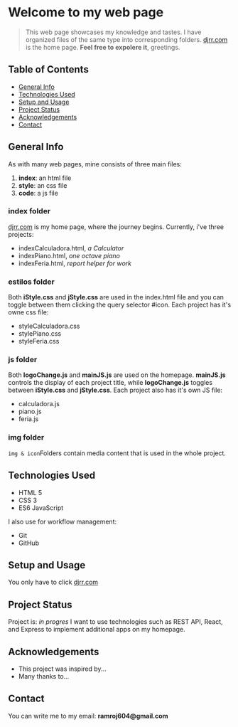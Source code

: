 # Welcome to my web page
> This web page showcases my knowledge and tastes.
> I have organized files of the same type into corresponding folders.
>  [djrr.com] is the home page. **Feel free to expolere it**, greetings.

## Table of Contents
+ [General Info](#general-info)
+ [Technologies Used](#technologies-used)
+ [Setup and Usage](#setup-and-usage)
+ [Project Status](#project-status)
+ [Acknowledgements](#acknowledgements)
+ [Contact](#contact)

## General Info
As with many web pages, mine consists of three main files:
1. **index**: an html file
2. **style**: an css file
3. **code**: a js file
### index folder
[djrr.com] is my home page, where the journey begins.
Currently, i've three projects:
-   indexCalculadora.html, *a Calculator*
-   indexPiano.html, *one octave piano*
-    indexFeria.html, *report helper for work*

### estilos folder
Both **iStyle.css** and **jStyle.css** are used in the index.html file and you can toggle between them clicking the  query selector #icon.
Each project has it's owne css file:
-   styleCalculadora.css
-   stylePiano.css
-   styleFeria.css

### js folder
Both **logoChange.js** and **mainJS.js** are used on the homepage. 
**mainJS.js** controls the display of each project title, while **logoChange.js** toggles between **iStyle.css** and **jStyle.css**.
Each project also has it's own JS file:
-	calculadora.js
-	piano.js
-	feria.js

###  img folder
``img & icon``Folders contain media content that is used in the whole project.

## Technologies Used
- HTML 5
- CSS 3
- ES6 JavaScript

I also use for workflow management:
- Git
- GitHub


## Setup and Usage
You only have to click [djrr.com] 

## Project Status
Project is: _in progres_
I want to use technologies such as REST API, React, and Express to implement additional apps on my homepage.

## Acknowledgements
-   This project was inspired by...
-   Many thanks to...

## Contact
You can write me to my email: __ramroj604@gmail.com__


[djrr.com]: https://gusanator.github.io/index/index.html
